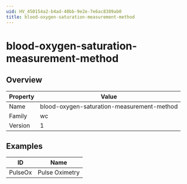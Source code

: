 ```yaml
---
uid: HV_450154a2-b4ad-40bb-9e2e-7e6ac8389ab0
title: blood-oxygen-saturation-measurement-method
---
```


# blood-oxygen-saturation-measurement-method

## Overview

Property|Value
---|--- 
Name|blood-oxygen-saturation-measurement-method 
Family|wc 
Version|1

## Examples

ID|Name
---|--- 
PulseOx|Pulse Oximetry